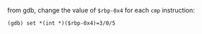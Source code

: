 from gdb, change the value of `$rbp-0x4` for each `cmp` instruction:

    (gdb) set *(int *)($rbp-0x4)=3/0/5

